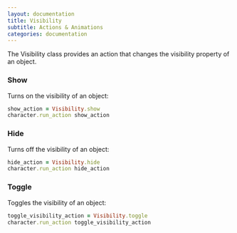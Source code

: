 ```yaml
---
layout: documentation
title: Visibility
subtitle: Actions & Animations
categories: documentation
---
```


The Visibility class provides an action that changes the visibility property of an object.

### Show
Turns on the visibility of an object:

```ruby
show_action = Visibility.show
character.run_action show_action
```

### Hide
Turns off the visibility of an object:

```ruby
hide_action = Visibility.hide
character.run_action hide_action
```

### Toggle
Toggles the visibility of an object:

```ruby
toggle_visibility_action = Visibility.toggle
character.run_action toggle_visibility_action
```